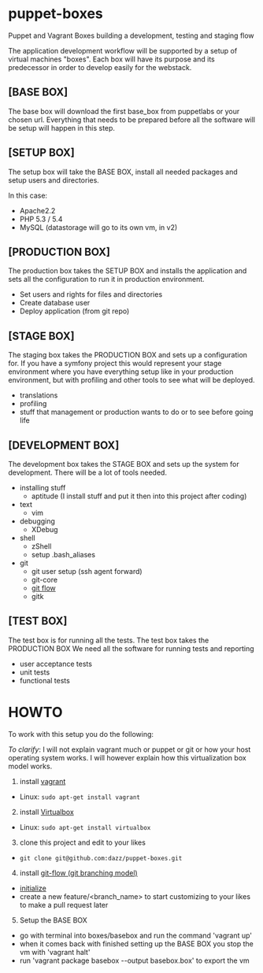puppet-boxes
============

Puppet and Vagrant Boxes building a development, testing and staging flow

The application development workflow will be supported by a setup of virtual 
machines "boxes". Each box will have its purpose and its predecessor in order to develop easily
for the webstack.

[BASE BOX]
--------
The base box will download the first base_box from puppetlabs or your chosen url.
Everything that needs to be prepared before all the software will be setup will happen in this step.

[SETUP BOX]
--------
The setup box will take the BASE BOX, install all needed packages and setup users and directories.

In this case:
- Apache2.2
- PHP 5.3 / 5.4
- MySQL (datastorage will go to its own vm, in v2)

[PRODUCTION BOX]
--------
The production box takes the SETUP BOX and installs the application and sets
all the configuration to run it in production environment.

- Set users and rights for files and directories
- Create database user
- Deploy application (from git repo)

[STAGE BOX]
--------
The staging box takes the PRODUCTION BOX and sets up a configuration for.
If you have a symfony project this would represent your stage environment where you have everything setup
like in your production environment, but with profiling and other tools to see what will be deployed.

- translations
- profiling
- stuff that management or production wants to do or to see before going life

[DEVELOPMENT BOX]
--------
The development box takes the STAGE BOX and sets up the system for development. There will be a lot of tools needed.

- installing stuff
  - aptitude (I install stuff and put it then into this project after coding)
- text
  - vim
- debugging
  - XDebug
- shell
  - zShell
  - setup .bash_aliases
- git
  - git user setup (ssh agent forward)
  - git-core
  - [git flow](https://github.com/nvie/gitflow)
  - gitk


[TEST BOX]
--------
The test box is for running all the tests. The test box takes the PRODUCTION BOX
We need all the software for running tests and reporting

- user acceptance tests
- unit tests
- functional tests

HOWTO
============
To work with this setup you do the following:

*To clarify*: I will not explain vagrant much or puppet or git or how your host operating system works.
I will however explain how this virtualization box model works.

1. install [vagrant](vagrantup.com)

 * Linux: `sudo apt-get install vagrant`
2. install [Virtualbox](https://www.virtualbox.org)
 * Linux: `sudo apt-get install virtualbox`

3. clone this project and edit to your likes
 * `git clone git@github.com:dazz/puppet-boxes.git`

4. install [git-flow (git branching model)](http://nvie.com/posts/a-successful-git-branching-model/)
 * [initialize](http://yakiloo.com/getting-started-git-flow/)
 * create a new feature/<branch_name> to start customizing to your likes to make a pull request later

5. Setup the BASE BOX

 * go with terminal into boxes/basebox and run the command 'vagrant up'
 * when it comes back with finished setting up the BASE BOX you stop the vm with 'vagrant halt'
 * run 'vagrant package basebox --output basebox.box' to export the vm